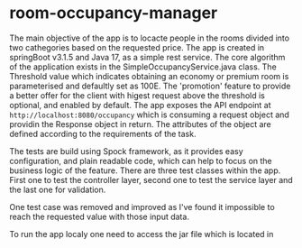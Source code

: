 # room-occupancy-manager

The main objective of the app is to locacte people in the rooms divided into two cathegories based on the requested price. 
The app is created in springBoot v3.1.5 and Java 17, as a simple rest service. 
The core algorithm of the application exists in the SimpleOccupancyService.java class. 
The Threshold value which indicates obtaining an economy or premium room is parameterised and defaultly set as 100E. The 'promotion' feature to provide a better offer for the client with higest request above the threshold is optional, and enabled by default.
The app exposes the API endpoint at ```http://localhost:8080/occupancy``` which is consuming a request object and providin the Response object in return. The attributes of the object are defined according to the requirements of the task.

The tests are build using Spock framework, as it provides easy configuration, and plain readable code, which can help to focus on the business logic of the feature.
There are three test classes within the app. First one to test the controller layer, second one to test the service layer and the last one for validation.

One test case was removed and improved as I've found it impossible to reach the requested value with those input data.

To run the app localy one need to access the jar file which is located in 
